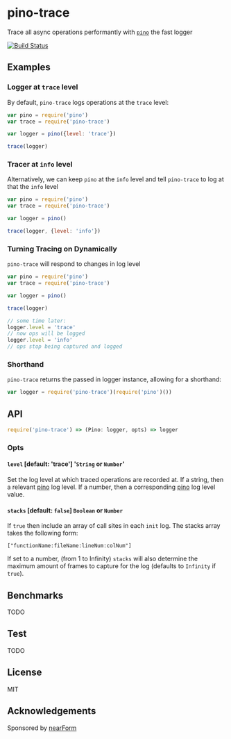 # pino-trace

Trace all async operations performantly with [`pino`](http://npm.im/pino) the fast logger

[![Build Status](https://travis-ci.org/davidmarkclements/pino-trace.svg)](https://travis-ci.org/davidmarkclements/pino-trace)

## Examples

### Logger at `trace` level

By default, `pino-trace` logs operations at the `trace` level:

```js
var pino = require('pino')
var trace = require('pino-trace')

var logger = pino({level: 'trace'})

trace(logger)
```

### Tracer at `info` level

Alternatively, we can keep `pino` at the `info` level and tell `pino-trace` to log at that the `info` level 

```js
var pino = require('pino')
var trace = require('pino-trace')

var logger = pino()

trace(logger, {level: 'info'})
```

### Turning Tracing on Dynamically

`pino-trace` will respond to changes in log level

```js
var pino = require('pino')
var trace = require('pino-trace')

var logger = pino()

trace(logger)

// some time later:
logger.level = 'trace'
// now ops will be logged
logger.level = 'info'
// ops stop being captured and logged
```

### Shorthand

`pino-trace` returns the passed in logger instance, allowing for a shorthand:

```js
var logger = require('pino-trace')(require('pino')())
```

## API

```js
require('pino-trace') => (Pino: logger, opts) => logger
```

### Opts

#### `level` [default: 'trace'] '`String` or `Number`'

Set the log level at which traced operations are recorded at. 
If a string, then a relevant [pino](http://npm.im/pino) log level. If a number, then a corresponding [pino](http://npm.im/pino) log level value.


#### `stacks` [default: `false`] `Boolean` or `Number`

If `true` then include an array of call sites in
each `init` log. The stacks array takes the following form:

```
["functionName:fileName:lineNum:colNum"]
```

If set to a number, (from 1 to Infinity) `stacks` will also
determine the maximum amount of frames to capture for the log
(defaults to `Infinity` if `true`). 


## Benchmarks

TODO

## Test

TODO

## License

MIT

## Acknowledgements

Sponsored by [nearForm](http://nearform.com)